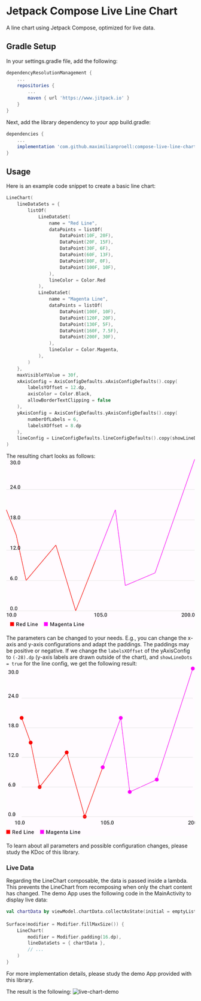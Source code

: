 # Jetpack Compose Live Line Chart
A line chart using Jetpack Compose, optimized for live data.

## Gradle Setup
In your settings.gradle file, add the following:
```gradle
dependencyResolutionManagement {
    ...
    repositories {
        ...
        maven { url 'https://www.jitpack.io' }
    }
}
```

Next, add the library dependency to your app build.gradle:
```gradle
dependencies {
    ...
    implementation 'com.github.maximilianproell:compose-live-line-chart:1.1'
}
```

## Usage
Here is an example code snippet to create a basic line chart:
```kotlin
LineChart(
    lineDataSets = {
        listOf(
            LineDataSet(
                name = "Red Line",
                dataPoints = listOf(
                    DataPoint(10F, 20F),
                    DataPoint(20F, 15F),
                    DataPoint(30F, 6F),
                    DataPoint(60F, 13F),
                    DataPoint(80F, 0F),
                    DataPoint(100F, 10F),
                ),
                lineColor = Color.Red
            ),
            LineDataSet(
                name = "Magenta Line",
                dataPoints = listOf(
                    DataPoint(100F, 10F),
                    DataPoint(120F, 20F),
                    DataPoint(130F, 5F),
                    DataPoint(160F, 7.5F),
                    DataPoint(200F, 30F),
                ),
                lineColor = Color.Magenta,
            ),
        )
    },
    maxVisibleYValue = 30f,
    xAxisConfig = AxisConfigDefaults.xAxisConfigDefaults().copy(
        labelsYOffset = 12.dp,
        axisColor = Color.Black,
        allowBorderTextClipping = false
    ),
    yAxisConfig = AxisConfigDefaults.yAxisConfigDefaults().copy(
        numberOfLabels = 6,
        labelsXOffset = 8.dp
    ),
    lineConfig = LineConfigDefaults.lineConfigDefaults().copy(showLineDots = false)
)
```
The resulting chart looks as follows:
![basic-chart](screenshots/basic-chart.jpg)

The parameters can be changed to your needs. E.g., you can change the x-axis and y-axis configurations and adapt the 
paddings. The paddings may be positive or negative. If we change the `labelsXOffset` of the yAxisConfig to `(-28).dp` (y-axis
labels are drawn outside of the chart),
and `showLineDots = true` for the line config, we get the following result:
![basic-chart-with-dots](screenshots/basic-chart-yaxis-outside.jpg)

To learn about all parameters and possible configuration changes, please study the KDoc of this library.

### Live Data
Regarding the LineChart composable, the data is passed inside a lambda. This prevents the LineChart from recomposing when 
only the chart content has changed.
The demo App uses the following code in the MainActivity to display live data:
```kotlin
val chartData by viewModel.chartData.collectAsState(initial = emptyList())

Surface(modifier = Modifier.fillMaxSize()) {
    LineChart(
        modifier = Modifier.padding(16.dp),
        lineDataSets = { chartData },
        // ...
    )
}
```
For more implementation details, please study the demo App provided with
this library.

The result is the following:
![live-chart-demo](screenshots/live-chart.gif)
